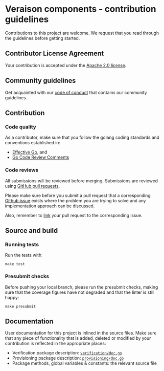 # Veraison components - contribution guidelines

Contributions to this project are welcome. We request that you read through
the guidelines before getting started.

## Contributor License Agreement

Your contribution is accepted under the [Apache 2.0 license](LICENSE).

## Community guidelines

Get acquainted with our [code of conduct](CODE_OF_CONDUCT.md) that contains our
community guidelines.

## Contribution

### Code quality

As a contributor, make sure that you follow the golang coding standards and
conventions established in:

* [Effective Go](https://golang.org/doc/effective_go.html), and
* [Go Code Review Comments](https://github.com/golang/go/wiki/CodeReviewComments)

### Code reviews

All submissions will be reviewed before merging. Submissions are reviewed
using
[GitHub pull requests](https://help.github.com/articles/about-pull-requests/).

Please make sure before you submit a pull request that a corresponding
[Github issue](https://docs.github.com/en/free-pro-team@latest/github/managing-your-work-on-github/about-issues)
exists where the problem you are trying to solve and any implementation approach can be discussed.

Also, remember to
[link](https://docs.github.com/en/free-pro-team@latest/github/managing-your-work-on-github/linking-a-pull-request-to-an-issue)
your pull request to the corresponding issue.

## Source and build

### Running tests

Run the tests with:

```shell
make test
```

### Presubmit checks

Before pushing your local branch, please run the presubmit checks, making
sure that the coverage figures have not degraded and that the linter is still
happy:

```shell
make presubmit
```

## Documentation

User documentation for this project is inlined in the source files. Make sure
that any piece of functionality that is added, deleted or modified by your
contribution is reflected in the appropriate places:

* Verification package description: [`verification/doc.go`](verification/doc.go)
* Provisioning package description: [`provisioning/doc.go`](provisioning/doc.go)
* Package methods, global variables & constants: the relevant source file
